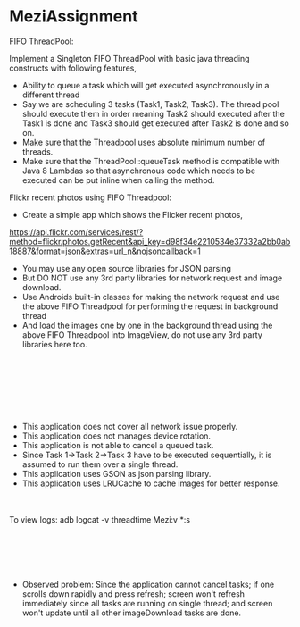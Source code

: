 # MeziAssignment

FIFO ThreadPool:

Implement a Singleton FIFO ThreadPool with basic java threading constructs with following features,

- Ability to queue a task which will get executed asynchronously in a different thread
- Say we are scheduling 3 tasks (Task1, Task2, Task3). The thread pool should execute them in order meaning Task2 should executed after the Task1 is done and Task3 should get executed after Task2 is done and so on.
- Make sure that the Threadpool uses absolute minimum number of threads.
- Make sure that the ThreadPool::queueTask method is compatible with Java 8 Lambdas so that asynchronous code which needs to be executed can be put inline when calling the method. 

Flickr recent photos using FIFO Threadpool:

- Create a simple app which shows the Flicker recent photos,

https://api.flickr.com/services/rest/?method=flickr.photos.getRecent&api_key=d98f34e2210534e37332a2bb0ab18887&format=json&extras=url_n&nojsoncallback=1

- You may use any open source libraries for JSON parsing
- But DO NOT use any 3rd party libraries for network request and image download. 
- Use Androids built-in classes for making the network request and use the above FIFO Threadpool for performing the request in background thread
- And load the images one by one in the background thread using the above FIFO Threadpool into ImageView, do not use any 3rd party libraries here too.


<br />
<br />
<br />
<br />
<br />
<br />

- This application does not cover all network issue properly.
- This application does not manages device rotation.
- This application is not able to cancel a queued task.
- Since Task 1->Task 2->Task 3 have to be executed sequentially, it is assumed to run them over a single thread.
- This application uses GSON as json parsing library.
- This application uses LRUCache to cache images for better response.
<br />
<br />
To view logs:
adb logcat -v threadtime Mezi:v *:s

<br />
<br />
<br />
<br />
<br />
<br />

- Observed problem: Since the application cannot cancel tasks; if one scrolls down rapidly and press refresh; screen won't refresh immediately since all tasks are running on single thread; and screen won't update until all other imageDownload tasks are done. 


